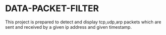 # DATA-PACKET-FILTER
This project is prepared to detect and display tcp,udp,arp packets which are sent and received by a given ip address and given timestamp.
